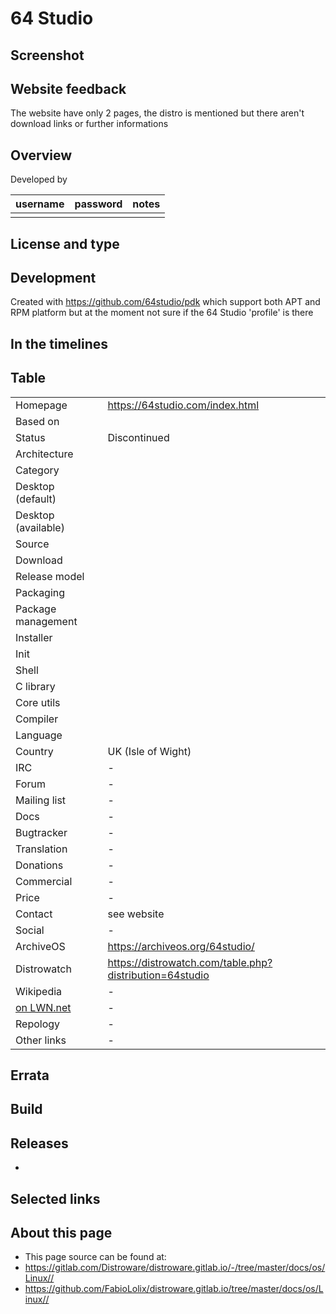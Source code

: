 # 64 Studio

## Screenshot


## Website feedback

The website have only 2 pages, the distro is mentioned but there aren't download links or further informations

## Overview


Developed by

| username | password | notes |
|----------|----------|-------|
|  |  |  |


## License and type



## Development

Created with https://github.com/64studio/pdk which support both APT and RPM platform but at the moment not sure if the 64 Studio 'profile' is there


## In the timelines


## Table

|                       |  |
|-----------------------|--|
| Homepage              | <https://64studio.com/index.html> |
| Based on              |  |
| Status                | Discontinued |
| Architecture          |  |
| Category              |  |
| Desktop (default)     |  |
| Desktop (available)   |  |
| Source                |  |
| Download              |  |
| Release model         |  |
| Packaging             |  |
| Package management    |  |
| Installer             |  |
| Init                  |  |
| Shell                 |  |
| C library             |  |
| Core utils            |  |
| Compiler              |  |
| Language              |  |
| Country               | UK (Isle of Wight) |
| IRC                   | - |
| Forum                 | - |
| Mailing list          | - |
| Docs                  | - |
| Bugtracker            | - |
| Translation           | - |
| Donations             | - |
| Commercial            | - |
| Price                 | - |
| Contact               | see website |
| Social                | - |
| ArchiveOS             | <https://archiveos.org/64studio/> |
| Distrowatch           | <https://distrowatch.com/table.php?distribution=64studio> |
| Wikipedia             | - |
| [on LWN.net](https://lwn.net/Distributions/) | - |
| Repology              | - |
| Other links           | - |


## Errata


## Build


## Releases

* 


## Selected links


## About this page

* This page source can be found at:
* <https://gitlab.com/Distroware/distroware.gitlab.io/-/tree/master/docs/os/Linux//>
* <https://github.com/FabioLolix/distroware.gitlab.io/tree/master/docs/os/Linux//>
